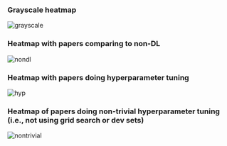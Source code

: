 ### Grayscale heatmap

![grayscale](https://raw.githubusercontent.com/raise-yedida/progress-reports/master/2020/Sep4%20-%20Sep%2011/heatmap-total.png) 

### Heatmap with papers comparing to non-DL

![nondl](https://raw.githubusercontent.com/raise-yedida/progress-reports/c511b208172e02151c975b5619935de2d0afefd1/2020/Sep4%20-%20Sep%2011/heatmap.jpg)

### Heatmap with papers doing hyperparameter tuning

![hyp](https://raw.githubusercontent.com/raise-yedida/progress-reports/c511b208172e02151c975b5619935de2d0afefd1/2020/Sep4%20-%20Sep%2011/heatmap-hyp.jpg)

### Heatmap of papers doing non-trivial hyperparameter tuning (i.e., not using grid search or dev sets)

![nontrivial](https://raw.githubusercontent.com/raise-yedida/progress-reports/c511b208172e02151c975b5619935de2d0afefd1/2020/Sep4%20-%20Sep%2011/heatmap-hyp-nontrivial.jpg) 





